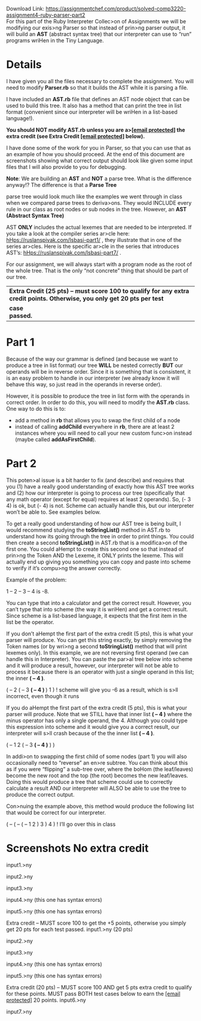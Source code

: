 Download Link: https://assignmentchef.com/product/solved-comp3220-assignment4-ruby-parser-part2
<br>
For this part of the Ruby Interpreter Collec&gt;on of Assignments we will be modifying our exis&gt;ng Parser so that instead of prin&gt;ng parser output, it will build an <strong>AST</strong> (abstract syntax tree) that our interpreter can use to “run” programs wriHen in the Tiny Language.

<h1>Details</h1>

I have given you all the files necessary to complete the assignment. You will need to modify <strong>Parser.rb</strong> so that it builds the AST while it is parsing a file.

I have included an <strong>AST.rb</strong> file that defines an AST node object that can be used to build this tree. It also has a method that can print the tree in list format (convenient since our interpreter will be wriHen in a list-based language!).

<strong>You should NOT modify AST.rb unless you are a&gt;<a href="/cdn-cgi/l/email-protection" class="__cf_email__" data-cfemail="56333b26163831">[email protected]</a> the extra credit (see Extra Credit <a href="/cdn-cgi/l/email-protection" class="__cf_email__" data-cfemail="c8bbadab88a7a6">[email protected]</a> below). </strong>

I have done some of the work for you in Parser, so that you can use that as an example of how you should proceed. At the end of this document are screenshots showing what correct output should look like given some input files that I will also provide to you for debugging.

<strong>Note</strong>: We are building an <strong>AST</strong> and <strong>NOT</strong> a parse tree. What is the difference anyway!? The difference is that a <strong>Parse Tree  </strong>

parse tree would look much like the examples we went through in class when we compared parse trees to deriva&gt;ons. They would INCLUDE every rule in our class as root nodes or sub nodes in the tree. However, an  <strong>AST (Abstract Syntax Tree) </strong>

AST <strong>ONLY</strong> includes the actual lexemes that are needed to be interpreted. If you take a look at the compiler series ar&gt;cle here: <a href="https://ruslanspivak.com/lsbasi-part1/">hHps://ruslanspivak.com/lsbasi-part1/</a> , they illustrate that in one of the series ar&gt;cles. Here is the specific ar&gt;cle in the series that introduces AST’s: <a href="https://ruslanspivak.com/lsbasi-part7/">hHps://ruslanspivak.com/lsbasi-part7/</a> .

For our assignment, we will always start with a program node as the root of the whole tree. That is the only “not concrete” thing that should be part of our tree.

<table width="694">

 <tbody>

  <tr>

   <td colspan="2" width="694"><strong>Extra Credit (25 pts) – must score 100 to qualify for any extra credit points. Otherwise, you only get 20 pts per test </strong></td>

  </tr>

  <tr>

   <td width="76"><strong>case passed.</strong></td>

   <td width="618"><strong>  </strong></td>

  </tr>

 </tbody>

</table>

<h1>Part 1</h1>

Because of the way our grammar is defined (and because we want to produce a tree in list format) our tree <strong>WILL</strong> be nested correctly <strong>BUT</strong> our operands will be in reverse order. Since it is something that is consistent, it is an easy problem to handle in our interpreter (we already know it will behave this way, so just read in the operands in reverse order).

However, it is possible to produce the tree in list form with the operands in correct order. In order to do this, you will need to modify the <strong>AST.rb</strong> class. One way to do this is to:

<ul>

 <li>add a method in <strong>rb</strong> that allows you to swap the first child of a node</li>

 <li>instead of calling <strong>addChild</strong> everywhere in <strong>rb</strong>, there are at least 2 instances where you will need to call your new custom func&gt;on instead (maybe called <strong>addAsFirstChild</strong>).</li>

</ul>

<h1>Part 2</h1>

This poten&gt;al issue is a bit harder to fix (and describe) and requires that you (1) have a really good understanding of exactly how this AST tree works and (2) how our interpreter is going to process our tree (specifically that any math operator (except for equal) requires at least 2 operands). So, (- 3 4) is ok, but (- 4) is not. Scheme can actually handle this, but our interpreter won’t be able to. See examples below.

To get a really good understanding of how our AST tree is being built, I would recommend studying the <strong>toStringList()</strong> method in AST.rb to understand how its going through the tree in order to print things. You could then create a second <strong>toStringList()</strong> in AST.rb that is a modifica&gt;on of the first one. You could aHempt to create this second one so that instead of prin&gt;ng the Token AND the Lexeme, it ONLY prints the lexeme. This will actually end up giving you something you can copy and paste into scheme to verify if it’s compu&gt;ng the answer correctly.

Example of the problem:

1 – 2 – 3 – 4 is -8.

You can type that into a calculator and get the correct result. However, you can’t type that into scheme (the way it is wriHen) and get a correct result. Since scheme is a list-based language, it expects that the first item in the list be the operator.

If you don’t aHempt the first part of the extra credit (5 pts), this is what your parser will produce. You can get this string exactly, by simply removing the Token names (or by wri&gt;ng a second <strong>toStringList()</strong> method that will print lexemes only). In this example, we are not reversing first operand (we can handle this in Interpreter). You can paste the par&gt;al tree below into scheme and it will produce a result, however, our interpreter will not be able to process it because there is an operator with just a single operand in this list; the inner <strong>( – 4 )</strong>.

( – 2 ( – 3 <strong>( – 4 ) </strong>) 1 )   ! scheme will give you -6 as a result, which is s&gt;ll incorrect, even though it runs

If you do aHempt the first part of the extra credit (5 pts), this is what your parser will produce. Note that we STILL have that inner list <strong>( – 4 )</strong> where the minus operator has only a single operand, the 4. Although you could type this expression into scheme and it would give you a correct result, our interpreter will s&gt;ll crash because of the the inner list <strong>( – 4 )</strong>.

( – 1 2 ( – 3 <strong>( – 4 )</strong> ) )

In addi&gt;on to swapping the first child of some nodes (part 1) you will also occasionally need to “reverse” an en&gt;re subtree. You can think about this as if you were “flipping” a sub-tree over, where the boHom (the leaf/leaves) become the new root and the top (the root) becomes the new leaf/leaves. Doing this would produce a tree that scheme could use to correctly calculate a result AND our interpreter will ALSO be able to use the tree to produce the correct output.

Con&gt;nuing the example above, this method would produce the following list that would be correct for our interpreter.

( – ( – ( – 1 2 ) 3 ) 4 ) ! I’ll go over this in class

<h1>Screenshots No extra credit</h1>

input1.&gt;ny




input2.&gt;ny




input3.&gt;ny




input4.&gt;ny (this one has syntax errors)




input5.&gt;ny (this one has syntax errors)

Extra credit – MUST score 100 to get the +5 points, otherwise you simply get 20 pts for each test passed. input1.&gt;ny (20 pts)




input2.&gt;ny




input3.&gt;ny




input4.&gt;ny (this one has syntax errors)




input5.&gt;ny (this one has syntax errors)

Extra credit (20 pts) – MUST score 100 AND get 5 pts extra credit to qualify for these points. MUST pass BOTH test cases below to earn the <a href="/cdn-cgi/l/email-protection" class="__cf_email__" data-cfemail="ec8d888885ac83828d80">[email protected]</a> 20 points. input6.&gt;ny




input7.&gt;ny


